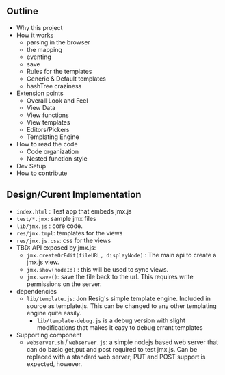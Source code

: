 Outline
-------

- Why this project
- How it works
	- parsing in the browser
	- the mapping
	- eventing
	- save
	- Rules for the templates
	- Generic & Default templates
	- hashTree craziness
- Extension points
	- Overall Look and Feel
	- View Data
	- View functions
	- View templates
	- Editors/Pickers
	- Templating Engine
- How to read the code
	- Code organization
	- Nested function style
- Dev Setup
- How to contribute

Design/Curent Implementation
----------------------------

* `index.html` : Test app that embeds jmx.js
* `test/*.jmx`: sample jmx files
* `lib/jmx.js` : core code.
* `res/jmx.tmpl`: templates for the views
* `res/jmx.js.css`: css for the views
* TBD: API exposed by jmx.js:
	* `jmx.createOrEdit(fileURL, displayNode)` : The main api to create a jmx.js view.
	* `jmx.show(nodeId)` : this will be used to sync views.
	* `jmx.save()`: save the file back to the url. This requires write permissions on the server.
* dependencies
	* `lib/template.js`: Jon Resig's simple template engine. Included in source as template.js. This can be changed to any other templating engine quite easily.
		* `lib/template-debug.js` is a debug version with slight modifications that makes it easy to debug errant templates
* Supporting component
	* `webserver.sh` / `webserver.js`: a simple nodejs based web server that can do basic get,put and post required to test jmx.js. Can be replaced with a standard web server; PUT and POST support is expected, however.
